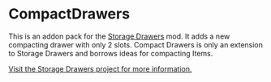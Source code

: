 # CompactDrawers

This is an addon pack for the [Storage Drawers](http://minecraft.curseforge.com/mc-mods/223852-storage-drawers) mod. It adds a new compacting drawer with only 2 slots.
Compact Drawers is only an extension to Storage Drawers and borrows ideas for compacting Items. 

 
[Visit the Storage Drawers project for more information.](http://minecraft.curseforge.com/mc-mods/223852-storage-drawers)
